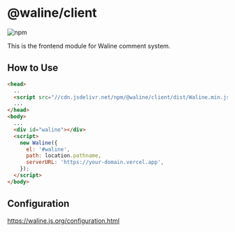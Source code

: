 # @waline/client

![npm](https://img.shields.io/npm/v/@waline/vercel?color=blue&logo=npm&style=flat-square)

This is the frontend module for Waline comment system.

## How to Use

```html
<head>
  ..
  <script src="//cdn.jsdelivr.net/npm/@waline/client/dist/Waline.min.js"></script>
  ...
</head>
<body>
  ...
  <div id="waline"></div>
  <script>
    new Waline({
      el: '#waline',
      path: location.pathname,
      serverURL: 'https://your-domain.vercel.app',
    });
  </script>
</body>
```

## Configuration

<https://waline.js.org/configuration.html>
